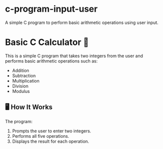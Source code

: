 # c-program-input-user
A simple C program to perform basic arithmetic operations using user input.
# Basic C Calculator 🧮

This is a simple C program that takes two integers from the user and performs basic arithmetic operations such as:

- Addition
- Subtraction
- Multiplication
- Division
- Modulus

## 🖥️ How It Works

The program:

1. Prompts the user to enter two integers.
2. Performs all five operations.
3. Displays the result for each operation.



